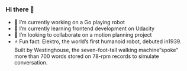 ### Hi there 👋

- 🔭 I’m currently working on a Go playing robot
- 🌱 I’m currently learning frontend development on Udacity
- 👯 I’m looking to collaborate on a motion planning project
- ⚡ Fun fact: Elektro, the world’s first humanoid robot, debuted in1939. Built by Westinghouse, the seven-foot-tall walking machine“spoke” more than 700 words stored on 78-rpm records to simulate conversation.
